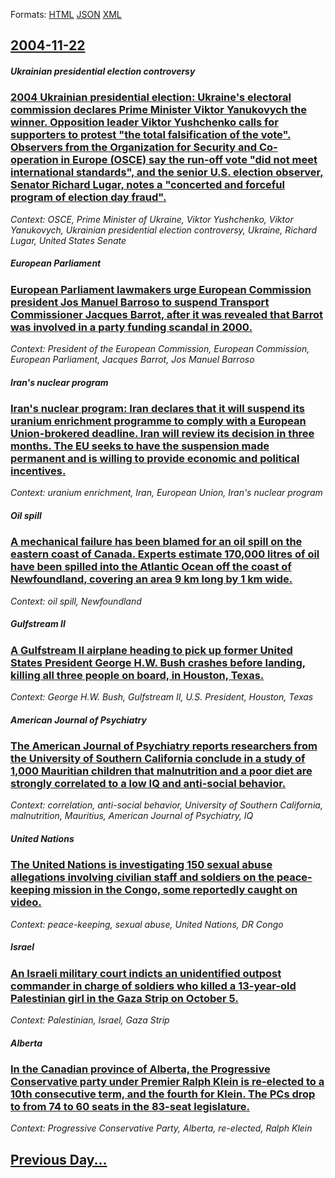 
Formats: [HTML](2004/11/22/index.html)  [JSON](2004/11/22/index.json)  [XML](2004/11/22/index.xml)  

## [2004-11-22](/news/2004/11/22/index.md)

##### Ukrainian presidential election controversy
### [ 2004 Ukrainian presidential election: Ukraine's electoral commission declares Prime Minister Viktor Yanukovych the winner. Opposition leader Viktor Yushchenko calls for supporters to protest "the total falsification of the vote". Observers from the Organization for Security and Co-operation in Europe (OSCE) say the run-off vote "did not meet international standards", and the senior U.S. election observer, Senator Richard Lugar, notes a "concerted and forceful program of election day fraud". ](/news/2004/11/22/2004-ukrainian-presidential-election-ukraine-s-electoral-commission-declares-prime-minister-viktor-yanukovych-the-winner-opposition-leade.md)
_Context: OSCE, Prime Minister of Ukraine, Viktor Yushchenko, Viktor Yanukovych, Ukrainian presidential election controversy, Ukraine, Richard Lugar, United States Senate_

##### European Parliament
### [ European Parliament lawmakers urge European Commission president Jos Manuel Barroso to suspend Transport Commissioner Jacques Barrot, after it was revealed that Barrot was involved in a party funding scandal in 2000. ](/news/2004/11/22/european-parliament-lawmakers-urge-european-commission-president-jose-manuel-barroso-to-suspend-transport-commissioner-jacques-barrot-afte.md)
_Context: President of the European Commission, European Commission, European Parliament, Jacques Barrot, Jos Manuel Barroso_

##### Iran's nuclear program
### [ Iran's nuclear program: Iran declares that it will suspend its uranium enrichment programme to comply with a European Union-brokered deadline. Iran will review its decision in three months. The EU seeks to have the suspension made permanent and is willing to provide economic and political incentives. ](/news/2004/11/22/iran-s-nuclear-program-iran-declares-that-it-will-suspend-its-uranium-enrichment-programme-to-comply-with-a-european-union-brokered-deadli.md)
_Context: uranium enrichment, Iran, European Union, Iran's nuclear program_

##### Oil spill
### [ A mechanical failure has been blamed for an oil spill on the eastern coast of Canada. Experts estimate 170,000 litres of oil have been spilled into the Atlantic Ocean off the coast of Newfoundland, covering an area 9&nbsp;km long by 1&nbsp;km wide. ](/news/2004/11/22/a-mechanical-failure-has-been-blamed-for-an-oil-spill-on-the-eastern-coast-of-canada-experts-estimate-170-000-litres-of-oil-have-been-spil.md)
_Context: oil spill, Newfoundland_

##### Gulfstream II
### [ A Gulfstream II airplane heading to pick up former United States President George H.W. Bush crashes before landing, killing all three people on board, in Houston, Texas. ](/news/2004/11/22/a-gulfstream-ii-airplane-heading-to-pick-up-former-united-states-president-george-h-w-bush-crashes-before-landing-killing-all-three-peopl.md)
_Context: George H.W. Bush, Gulfstream II, U.S. President, Houston, Texas_

##### American Journal of Psychiatry
### [ The American Journal of Psychiatry reports researchers from the University of Southern California conclude in a study of 1,000 Mauritian children that malnutrition and a poor diet are strongly correlated to a low IQ and anti-social behavior. ](/news/2004/11/22/the-american-journal-of-psychiatry-reports-researchers-from-the-university-of-southern-california-conclude-in-a-study-of-1-000-mauritian-ch.md)
_Context: correlation, anti-social behavior, University of Southern California, malnutrition, Mauritius, American Journal of Psychiatry, IQ_

##### United Nations
### [ The United Nations is investigating 150 sexual abuse allegations involving civilian staff and soldiers on the peace-keeping mission in the Congo, some reportedly caught on video. ](/news/2004/11/22/the-united-nations-is-investigating-150-sexual-abuse-allegations-involving-civilian-staff-and-soldiers-on-the-peace-keeping-mission-in-the.md)
_Context: peace-keeping, sexual abuse, United Nations, DR Congo_

##### Israel
### [ An Israeli military court indicts an unidentified outpost commander in charge of soldiers who killed a 13-year-old Palestinian girl in the Gaza Strip on October 5. ](/news/2004/11/22/an-israeli-military-court-indicts-an-unidentified-outpost-commander-in-charge-of-soldiers-who-killed-a-13-year-old-palestinian-girl-in-the.md)
_Context: Palestinian, Israel, Gaza Strip_

##### Alberta
### [ In the Canadian province of Alberta, the Progressive Conservative party under Premier Ralph Klein is re-elected to a 10th consecutive term, and the fourth for Klein. The PCs drop to from 74 to 60 seats in the 83-seat legislature.](/news/2004/11/22/in-the-canadian-province-of-alberta-the-progressive-conservative-party-under-premier-ralph-klein-is-re-elected-to-a-10th-consecutive-term.md)
_Context: Progressive Conservative Party, Alberta, re-elected, Ralph Klein_

## [Previous Day...](/news/2004/11/21/index.md)

